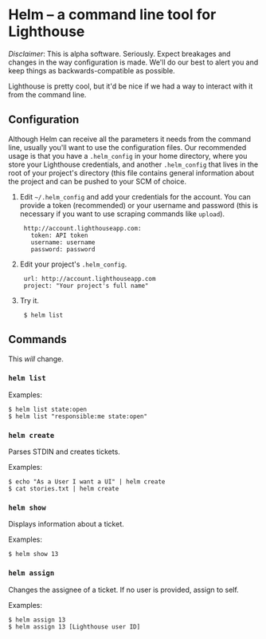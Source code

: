 Helm – a command line tool for Lighthouse
=========================================

_Disclaimer_: This is alpha software. Seriously. Expect breakages and changes in the way configuration is made. We'll do our best to alert you and keep things as backwards-compatible as possible.

Lighthouse is pretty cool, but it'd be nice if we had a way to interact with it from the command line.

Configuration
-------------

Although Helm can receive all the parameters it needs from the command line, usually you'll want to use the configuration files. Our recommended usage is that you have a `.helm_config` in your home directory, where you store your Lighthouse credentials, and another `.helm_config` that lives in the root of your project's directory (this file contains general information about the project and can be pushed to your SCM of choice.

1. Edit `~/.helm_config` and add your credentials for the account. You can provide a token (recommended) or your username and password (this is necessary if you want to use scraping commands like `upload`).

        http://account.lighthouseapp.com:
          token: API token
          username: username
          password: password

2. Edit your project's `.helm_config`.

        url: http://account.lighthouseapp.com
        project: "Your project's full name"

3. Try it.

        $ helm list

Commands
--------

This *will* change.

### `helm list` ###
  
Examples:

    $ helm list state:open
    $ helm list "responsible:me state:open"

### `helm create` ###

Parses STDIN and creates tickets.

Examples:

    $ echo "As a User I want a UI" | helm create
    $ cat stories.txt | helm create

### `helm show` ###

Displays information about a ticket.

Examples:

    $ helm show 13

### `helm assign` ###

Changes the assignee of a ticket. If no user is provided, assign to self.

Examples:

    $ helm assign 13
    $ helm assign 13 [Lighthouse user ID]
